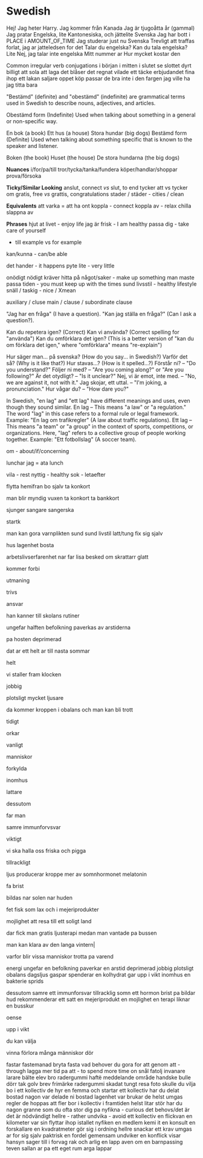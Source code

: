# Swedish

<!-- TODO: organize -->

Hej!
Jag heter Harry.
Jag kommer från Kanada
Jag är tjugoåtta år (gammal)
Jag pratar Engelska, lite Kantonesiska, och jättelite Svenska
Jag har bott i PLACE i AMOUNT_OF_TIME
Jag studerar just nu Svenska
Trevligt att traffas
forlat, jag ar jatteledsen for det
Talar du engelska?
Kan du tala engelska?
Lite
Nej, jag talar inte engelska
Mitt nummer ar
Hur mycket kostar den

Common irregular verb conjugations
i början
i mitten
i slutet
se slottet
dyrt
billigt
att sola
att laga
det blåser
det regnat
vilade
ett täcke
erbjudandet
fina
ihop
ett lakan
saljare
oppet köp
passar de bra
inte i den fargen
jag ville ha
jag titta bara

"Bestämd" (definite) and "obestämd" (indefinite) are grammatical terms used in Swedish to describe nouns, adjectives, and articles.

Obestämd form (Indefinite)
Used when talking about something in a general or non-specific way.

En bok (a book)
Ett hus (a house)
Stora hundar (big dogs)
Bestämd form (Definite)
Used when talking about something specific that is known to the speaker and listener.

Boken (the book)
Huset (the house)
De stora hundarna (the big dogs)

**Nuances**
i/for/pa/till
tror/tycka/tanka/fundera
köper/handlar/shoppar
prova/försoka

**Ticky/Similar Looking**
anslut, connect _vs_ slut, to end
tycker att vs tycker om
gratis, free _vs_ grattis, congratulations
stader / städer - cities / clean

**Equivalents**
att varka = att ha ont
koppla - connect
koppla av - relax
chilla slappna av

**Phrases**
hjut at livet - enjoy life
jag är frisk - I am healthy
passa dig - take care of yourself

- till example vs for example

kan/kunna - can/be able

det hander - it happens
pyte lite - very little

onödigt nödigt
kräver
hitta på något/saker - make up something
man maste passa tiden - you must keep up with the times
sund livsstil - healthy lifestyle
snäll / taskig - nice / Xmean

auxiliary / cluse main / clause / subordinate clause

"Jag har en fråga" (I have a question).
"Kan jag ställa en fråga?" (Can I ask a question?).

Kan du repetera igen? (Correct)
Kan vi använda? (Correct spelling for "använda")
Kan du omförklara det igen? (This is a better version of "kan du om förklara det igen," where "omförklara" means "re-explain")

Hur säger man... på svenska? (How do you say... in Swedish?)
Varför det så? (Why is it like that?)
Hur stavas...? (How is it spelled...?)
Förstår ni? – "Do you understand?"
Följer ni med? – "Are you coming along?" or "Are you following?"
Är det otydligt? – "Is it unclear?"
Nej, vi är emot, inte med. – "No, we are against it, not with it."
Jag skojar, ett uttal. – "I'm joking, a pronunciation."
Hur vågar du? – "How dare you?"

In Swedish, "en lag" and "ett lag" have different meanings and uses, even though they sound similar.
En lag – This means "a law" or "a regulation." The word "lag" in this case refers to a formal rule or legal framework.
Example: "En lag om trafikregler" (A law about traffic regulations).
Ett lag – This means "a team" or "a group" in the context of sports, competitions, or organizations. Here, "lag" refers to a collective group of people working together.
Example: "Ett fotbollslag" (A soccer team).

om - about/if/concerning

lunchar jag = ata lunch

vila - rest
nyttig - healthy
sok - letaefter

flytta hemifran
bo sjalv
ta konkort

man blir myndig
vuxen
ta konkort
ta bankkort

sjunger
sangare
sangerska

startk

man kan gora varnplikten
sund
sund livstil
latt/tung
fix sig sjalv

hus
lagenhet
bosta

arbetslivserfarenhet
nar far lisa besked om
skrattarr glatt

kommer forbi

utmaning

trivs

ansvar

han kanner till skolans rutiner

ungefar halften befolkning paverkas av arstiderna

pa hosten
deprimerad

dat ar ett helt ar till nasta sommar

helt

vi staller fram klocken

jobbig

plotsligt mycket ljusare

da kommer kroppen i obalans och man kan bli trott

tidigt

orkar

vanligt

manniskor

forkylda

inomhus

lattare

dessutom

far man

samre immunforvsvar

viktigt

vi ska halla oss friska och pigga

tillrackligt

ljus producerar kroppe mer av somnhormonet melatonin

fa brist

bildas nar solen nar huden

fet fisk som lax
och i mejeriprodukter

mojlighet att resa till ett soligt land

dar fick man gratis ljusterapi medan man vantade pa bussen

man kan klara av den langa vintern|

varfor blir vissa manniskor trotta pa varend

energi
ungefar
en befolkning
paverkar
en arstid
deprimerad
jobbig
plotsligt
obalans
dagsljus
gaspar
spenderar
en kolhydrat
gar upp i vikt
inomhus
en bakterie
sprids

dessutom
samre
ett immunforsvar
tillracklig
somn
ett hormon
brist pa
bildar
hud
rekommenderar
ett satt
en mejeriprodukt
en mojlighet
en terapi
liknar
en busskur

oense

upp i vikt

du kan välja

vinna
förlora
många människor dör

fastar
fastemanad
bryta fasta
vad behover du gora for att
genom att - through
lagga mer tid pa att - to spend more time on
snål
fatolj
invanare
larare
bälte
elev
bro
radergummi
haftë
meddelande
område
handske
bulle
dörr
tak
golv
brev
frimärke
radergummi
skadat
tungt
resa
foto
skulle du vilja bo i ett kollectiv
de hyr en femma och startar ett kollectiv
har du delat bostad nagon
var delade ni bostad
lagenhet
var brukar de helst umgas
regler
de hoppas att fler bor i kollectiv i framtiden
helst
litar
stör
har du nagon granne som du ofta stor dig pa
nyfikna - curious
det behovs/det är det är nödvändigt
hellre - rather
undvika - avoid
ett kollectiv
en flickvan
en kilometer
var sin
flyttar ihop
istallet
nyfiken
en medlem
kemi
it
en konsult
en forskallare
en kvadratmeter
gör sig i ordning
hellre
snackar
ett krav
umgas
ar for sig sjalv
paktrisk
en fordel gemensam
undviker
en konflick
visar hansyn
sager till
i forvag
rak och arlig
en lapp
aven om
en barnpassing
teven sallan ar pa
ett eget rum
arga lappar
